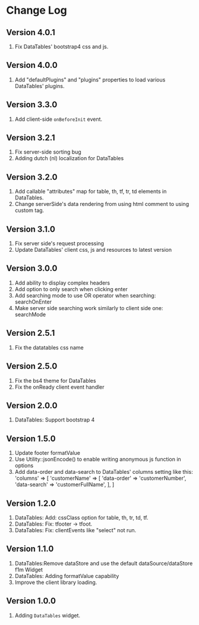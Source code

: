 # Change Log

## Version 4.0.1

1. Fix DataTables' bootstrap4 css and js.

## Version 4.0.0

1. Add "defaultPlugins" and "plugins" properties to load various DataTables' plugins.

## Version 3.3.0
1. Add client-side `onBeforeInit` event.

## Version 3.2.1
1. Fix server-side sorting bug
2. Adding dutch (nl) localization for DataTables

## Version 3.2.0
1. Add callable "attributes" map for table, th, tf, tr, td elements in DataTables.
2. Change serverSide's data rendering from using html comment to using custom tag.

## Version 3.1.0
1. Fix server side's request processing
2. Update DataTables' client css, js and resources to latest version

## Version 3.0.0
1. Add ability to display complex headers
2. Add option to only search when clicking enter
3. Add searching mode to use OR operator when searching: searchOnEnter
4. Make server side searching work similarly to client side one: searchMode

## Version 2.5.1

1. Fix the datatables css name

## Version 2.5.0

1. Fix the bs4 theme for DataTables
2. Fix the onReady client event handler

## Version 2.0.0

1. DataTables: Support bootstrap 4


## Version 1.5.0

1. Update footer formatValue
2. Use Utility::jsonEncode() to enable writing anonymous js function in options
3. Add data-order and data-search to DataTables' columns setting like this:
    'columns' => [
        'customerName' => [
            'data-order' => 'customerNumber',
            'data-search' => 'customerFullName',
        ],
    ]
    
## Version 1.2.0

1. DataTables: Add: cssClass option for table, th, tr, td, tf.
2. DataTables: Fix: tfooter -> tfoot.
3. DataTables: Fix: clientEvents like "select" not run.


## Version 1.1.0

1. DataTables:Remove dataStore and use the default dataSource/dataStore f1m Widget
2. DataTables: Adding formatValue capability
3. Improve the client library loading.

## Version 1.0.0

1. Adding `DataTables` widget.